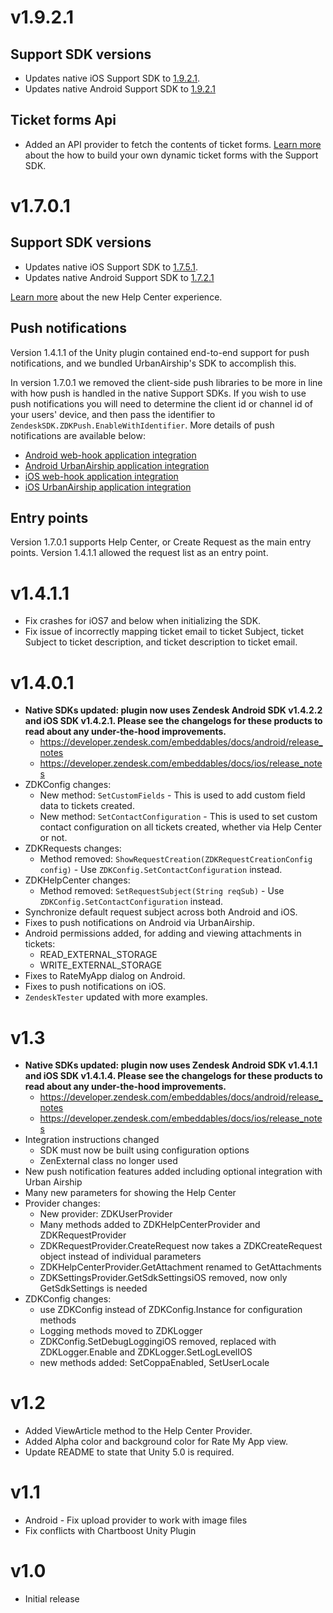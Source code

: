 # v1.9.2.1

## Support SDK versions
* Updates native iOS Support SDK to [1.9.2.1](https://developer.zendesk.com/embeddables/docs/ios/version_information).
* Updates native Android Support SDK to [1.9.2.1](https://developer.zendesk.com/embeddables/docs/android/version_information)

## Ticket forms Api

* Added an API provider to fetch the contents of ticket forms. 
[Learn more](https://support.zendesk.com/hc/en-us/articles/115003181667-Build-your-own-dynamic-ticket-forms-with-the-Support-SDK) about the how to build your own dynamic ticket forms with the Support SDK.

# v1.7.0.1

## Support SDK versions

* Updates native iOS Support SDK to [1.7.5.1](https://developer.zendesk.com/embeddables/docs/ios/version_information).
* Updates native Android Support SDK to [1.7.2.1](https://developer.zendesk.com/embeddables/docs/android/version_information)

[Learn more](https://support.zendesk.com/hc/en-us/articles/224252968-Introducing-Support-SDK-v1-7-A-new-Help-Center-experience-and-options) about the new Help Center experience.

## Push notifications

Version 1.4.1.1 of the Unity plugin contained end-to-end support for push notifications, and we bundled UrbanAirship's SDK to accomplish this.

In version 1.7.0.1 we removed the client-side push libraries to be more in line with how push is handled in the native Support SDKs. If you wish to use push notifications you will need to determine the client id or channel id of your users' device, and then pass the identifier to `ZendeskSDK.ZDKPush.EnableWithIdentifier`. More details of push notifications are available below:

* [Android web-hook application integration](https://developer.zendesk.com/embeddables/docs/android/handle_push_notifications_wh#application-integration)
* [Android UrbanAirship application integration](https://developer.zendesk.com/embeddables/docs/android/handle_push_notifications_ua#application-integration)
* [iOS web-hook application integration](https://developer.zendesk.com/embeddables/docs/ios/handle_push_notifications_wh#application-integration)
* [iOS UrbanAirship application integration](https://developer.zendesk.com/embeddables/docs/ios/handle_push_notifications_ua#application-integration)

## Entry points

Version 1.7.0.1 supports Help Center, or Create Request as the main entry points. Version 1.4.1.1 allowed the request list as an entry point.

# v1.4.1.1
* Fix crashes for iOS7 and below when initializing the SDK.
* Fix issue of incorrectly mapping ticket email to ticket Subject, ticket Subject to ticket description, and ticket description to ticket email.

# v1.4.0.1

* **Native SDKs updated: plugin now uses Zendesk Android SDK v1.4.2.2 and iOS SDK v1.4.2.1. Please see the changelogs for these products to read about any under-the-hood improvements.**
    * https://developer.zendesk.com/embeddables/docs/android/release_notes
    * https://developer.zendesk.com/embeddables/docs/ios/release_notes
* ZDKConfig changes:
    * New method: `SetCustomFields` - This is used to add custom field data to tickets created.
    * New method: `SetContactConfiguration` - This is used to set custom contact configuration on all tickets created, whether via Help Center or not.
* ZDKRequests changes:
    * Method removed: `ShowRequestCreation(ZDKRequestCreationConfig config)` - Use `ZDKConfig.SetContactConfiguration` instead.
* ZDKHelpCenter changes:
    * Method removed: `SetRequestSubject(String reqSub)` - Use `ZDKConfig.SetContactConfiguration` instead.
*  Synchronize default request subject across both Android and iOS.
*  Fixes to push notifications on Android via UrbanAirship.
*  Android permissions added, for adding and viewing attachments in tickets:
    * READ_EXTERNAL_STORAGE
    * WRITE_EXTERNAL_STORAGE
*  Fixes to RateMyApp dialog on Android.
*  Fixes to push notifications on iOS.
*  `ZendeskTester` updated with more examples.

# v1.3

* **Native SDKs updated: plugin now uses Zendesk Android SDK v1.4.1.1 and iOS SDK v1.4.1.4. Please see the changelogs for these products to read about any under-the-hood improvements.**
    * https://developer.zendesk.com/embeddables/docs/android/release_notes
    * https://developer.zendesk.com/embeddables/docs/ios/release_notes
* Integration instructions changed
    * SDK must now be built using configuration options
    * ZenExternal class no longer used
* New push notification features added including optional integration with Urban Airship
* Many new parameters for showing the Help Center
* Provider changes:
    * New provider: ZDKUserProvider
    * Many methods added to ZDKHelpCenterProvider and ZDKRequestProvider
    * ZDKRequestProvider.CreateRequest now takes a ZDKCreateRequest object instead of individual parameters
    * ZDKHelpCenterProvider.GetAttachment renamed to GetAttachments
    * ZDKSettingsProvider.GetSdkSettingsiOS removed, now only GetSdkSettings is needed
* ZDKConfig changes:
    * use ZDKConfig instead of ZDKConfig.Instance for configuration methods
    * Logging methods moved to ZDKLogger
    * ZDKConfig.SetDebugLoggingiOS removed, replaced with ZDKLogger.Enable and ZDKLogger.SetLogLevelIOS
    * new methods added: SetCoppaEnabled, SetUserLocale

# v1.2

* Added ViewArticle method to the Help Center Provider.
* Added Alpha color and background color for Rate My App view.
* Update README to state that Unity 5.0 is required.

# v1.1

* Android - Fix upload provider to work with image files
* Fix conflicts with Chartboost Unity Plugin

# v1.0

* Initial release
